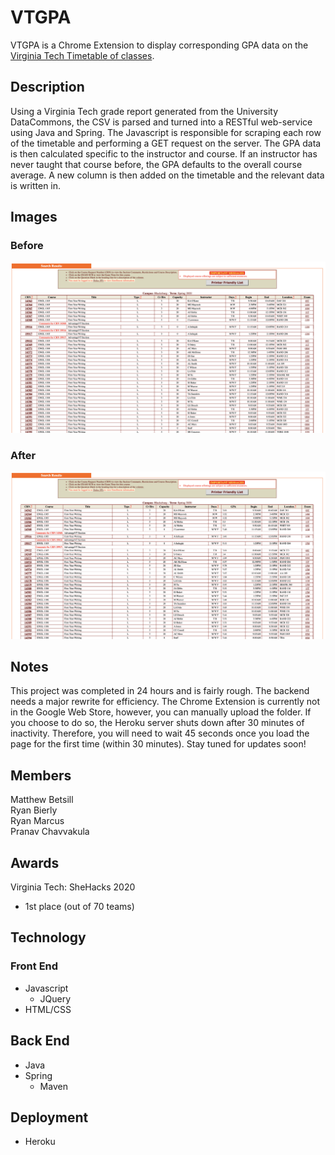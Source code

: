 # VTGPA
VTGPA is a Chrome Extension to display corresponding GPA data on the [Virginia Tech Timetable of classes](https://banweb.banner.vt.edu/ssb/prod/HZSKVTSC.P_DispRequest).

## Description
Using a Virginia Tech grade report generated from the University DataCommons, the CSV is parsed and turned into a RESTful web-service using Java and Spring. The Javascript is responsible for scraping each row of the timetable and performing a GET request on the server. The GPA data is then calculated specific to the instructor and course. If an instructor has never taught that course before, the GPA defaults to the overall course average. A new column is then added on the timetable and the relevant data is written in.
## Images
### Before
![Before](before.png)
### After
![After](after.png)

## Notes
This project was completed in 24 hours and is fairly rough. The backend needs a major rewrite for efficiency. The Chrome Extension is currently not in the Google Web Store, however, you can manually upload the folder. If you choose to do so, the Heroku server shuts down after 30 minutes of inactivity. Therefore, you will need to wait 45 seconds once you load the page for the first time (within 30 minutes). Stay tuned for updates soon!

## Members
Matthew Betsill <br />
Ryan Bierly <br />
Ryan Marcus <br />
Pranav Chavvakula

## Awards
Virginia Tech: SheHacks 2020
* 1st place (out of 70 teams)

## Technology
### Front End
* Javascript  
  * JQuery  
* HTML/CSS
## Back End
* Java  
* Spring  
   * Maven
## Deployment
* Heroku

 
